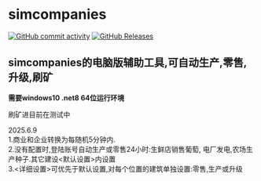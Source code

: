 # simcompanies<br>
[![GitHub commit activity](https://img.shields.io/github/commit-activity/m/byyyf/simcompanies)](https://github.com/byyyf/simcompanies/commits/master)
[![GitHub Releases](https://img.shields.io/github/downloads/byyyf/simcompanies/latest/total?logo=github)](https://github.com/byyyf/simcompanies/releases)

## simcompanies的电脑版辅助工具,可自动生产,零售,升级,刷矿
**需要windows10 .net8 64位运行环境**  
   
刷矿进目前在测试中


2025.6.9<br>
1.商业和企业转换为每随机5分钟内.<br>
2.没有配置时,登陆账号自动生产或零售24小时:生鲜店销售葡萄, 电厂发电,农场生产种子.其它建设<默认设置>内设置 <br>
3.<详细设置>可优先于默认设置,对每个位置的建筑单独设置:零售,生产或升级<br>
